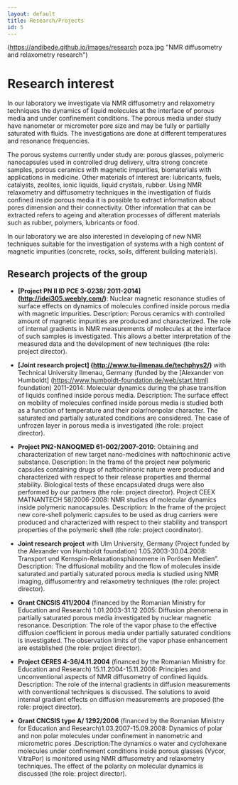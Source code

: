 ```yaml
---
layout: default
title: Research/Projects
id: 5
---
```

(https://andibede.github.io/images/research poza.jpg "NMR diffusometry and relaxometry research")

Research interest
=================

In our laboratory we investigate via NMR diffusometry and relaxometry techniques the dynamics of liquid molecules at the interface of porous media and under confinement conditions. The porous media under study have nanometer or micrometer pore size and may be fully or partially saturated with fluids. The investigations are done at different temperatures and resonance frequencies. 

The porous systems currently under study are: porous glasses, polymeric nanocapsules used in controlled drug delivery, ultra strong concrete samples, porous ceramics with magnetic impurities, biomaterials with applications in medicine. Other materials of interest are: lubricants, fuels, catalysts, zeolites, ionic liquids, liquid crystals, rubber. Using NMR relaxometry and diffusometry techniques in the investigation of fluids confined inside porous media it is possible to extract information about pores dimension and their connectivity. Other information that can be extracted refers to ageing and alteration processes of different materials such as rubber, polymers, lubricants or food. 

In our laboratory we are also interested in developing of new NMR techniques suitable for the investigation of systems with a high content of magnetic impurities (concrete, rocks, soils, different building materials).

Research projects of the group
------------------------------

  * **[Project PN II ID PCE 3-0238/ 2011-2014] (http://idei305.weebly.com/)**: Nuclear magnetic resonance studies of surface effects on dynamics of molecules confined inside porous media with magnetic impurities. Description: Porous ceramics with controlled amount of magnetic impurities are produced and characterized. The role of internal gradients in NMR measurements of molecules at the interface of such samples is investigated. This allows a better interpretation of the measured data and the development of new techniques (the role: project director).

  * **[Joint research project] (http://www.tu-ilmenau.de/techphys2/)** with Technical University Ilmenau, Germany (funded by the [Alexander von Humboldt] (https://www.humboldt-foundation.de/web/start.html) foundation) 2011-2014: Molecular dynamics during the phase transition of liquids confined inside porous media. Description: The surface effect on mobility of molecules confined inside porous media is studied both as a function of temperature and their polar/nonpolar character. The saturated and partially saturated conditions are considered. The case of unfrozen layer in porous media is investigated (the role: project director).

  * **Project PN2-NANOQMED 61-002/2007-2010**: Obtaining and characterization of new target nano-medicines with naftochinonic active substance. Description: In the frame of the project new polymeric capsules containing drugs of naftochinonic nature were produced and characterized with respect to their release properties and thermal stability. Biological tests of these encapsulated drugs were also performed by our partners (the role: project director).
Project CEEX MATNANTECH 58/2006-2008: NMR studies of molecular dynamics inside polymeric nanocapsules. Description:  In the frame of the project new core-shell polymeric capsules to be used as drug carriers were produced and characterized with respect to their stability and transport properties of the polymeric shell (the role: project coordinator).

  * **Joint research project** with Ulm University, Germany  (Project funded by the Alexander von Humboldt foundation) 1.05.2003-30.04.2008: Transport und Kernspin-Relaxationsphänomene in Porösen Medien”. Description: The diffusional mobility and the flow of molecules inside saturated and partially saturated porous media is studied  using NMR imaging, diffusomentry and relaxometry techniques  (the role: project director).

  * **Grant CNCSIS 411/2004** (financed by the Romanian Ministry for Education and Research) 1.01.2003-31.12 2005: Diffusion phenomena in partially saturated porous media investigated by nuclear magnetic resonance. Description: The role of the vapor phase to the effective diffusion coefficient in porous media under partially saturated conditions is investigated. The observation limits of the vapor phase enhancement are established (the role: project director). 

  * **Project CERES 4-36/4.11.2004** (financed by the Romanian Ministry for Education and Research) 15.11.2004-15.11.2006: Principles and unconventional aspects of NMR diffusometry of confined liquids. Description: The role of the internal gradients in diffusion measurements with conventional techniques is discussed. The solutions to avoid internal gradient effects on diffusion measurements are proposed (the role: project director).

  * **Grant CNCSIS type A/ 1292/2006** (financed by the Romanian Ministry for Education and Research)1.03.2007-15.09.2008: Dynamics of polar and non polar molecules under confinement in nanometric and micrometric pores .Description:The dynamics o water and cyclohexane molecules under confinement conditions inside porous glasses (Vycor, VitraPor) is monitored using NMR diffusometry and relaxometry techniques. The effect of the polarity on molecular dynamics is discussed (the role: project director).

